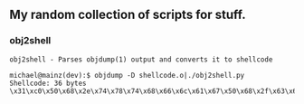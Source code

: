 ## My random collection of scripts for stuff.

### obj2shell
```
obj2shell - Parses objdump(1) output and converts it to shellcode

michael@mainz(dev):$ objdump -D shellcode.o|./obj2shell.py 
Shellcode: 36 bytes
\x31\xc0\x50\x68\x2e\x74\x78\x74\x68\x66\x6c\x61\x67\x50\x68\x2f\x63\x61\x74\x68\x2f\x62\x69\x6e\x89\xe5\x50\x53\x89\xe1\x31\xd2\xb0\x0b\xcd\x80
